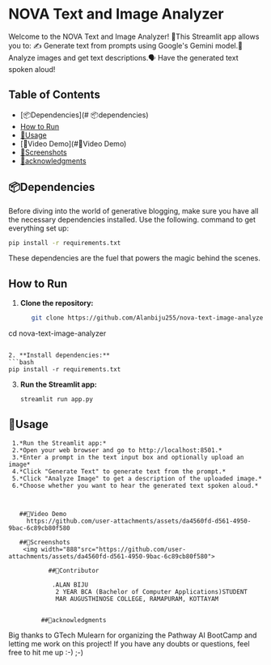 
# NOVA Text and Image Analyzer

Welcome to the NOVA Text and Image Analyzer! 🤖This Streamlit app allows you to: ✍ Generate text from prompts using Google's Gemini model.📸 Analyze images and get text descriptions.🗣 Have the generated text spoken aloud! 

## Table of Contents

- [📦Dependencies](# 📦dependencies)
- [How to Run](#how-to-run)
- [🚀Usage](#🚀usage)
- [🎥Video Demo](#🎥Video Demo)
- [📸Screenshots](#📸Screenshots)
- [🙏acknowledgments](🙏acknowledgments)

## 📦Dependencies

Before diving into the world of generative blogging, make sure you have all the necessary dependencies installed. Use the following.
   command to get everything set up:


```bash
pip install -r requirements.txt
```

These dependencies are the fuel that powers the magic behind the scenes.

## How to Run
1. **Clone the repository:**
   ```bash
      git clone https://github.com/Alanbiju255/nova-text-image-analyzer.git
cd nova-text-image-analyzer

   ```

2. **Install dependencies:**
   ```bash
   pip install -r requirements.txt
   ```

3. **Run the Streamlit app:**
   ```bash
   streamlit run app.py
   ```

## 🚀Usage

     1.*Run the Streamlit app:*
     2.*Open your web browser and go to http://localhost:8501.*
     3.*Enter a prompt in the text input box and optionally upload an image*
     4.*Click "Generate Text" to generate text from the prompt.*
     5.*Click "Analyze Image" to get a description of the uploaded image.*
     6.*Choose whether you want to hear the generated text spoken aloud.*



       ##🎥Video Demo
         https://github.com/user-attachments/assets/da4560fd-d561-4950-9bac-6c89cb80f580

       ##📸Screenshots
        <img width="888"src="https://github.com/user-attachments/assets/da4560fd-d561-4950-9bac-6c89cb80f580">

               ##🤝Contributor
                
                .ALAN BIJU
                 2 YEAR BCA (Bachelor of Computer Applications)STUDENT
                 MAR AUGUSTHINOSE COLLEGE, RAMAPURAM, KOTTAYAM


             ##🙏acknowledgments
       
Big thanks to GTech Mulearn for organizing the Pathway AI BootCamp and letting me work on this project! 
 If you have any doubts or questions,
 feel free to hit me up :-) ;-)
